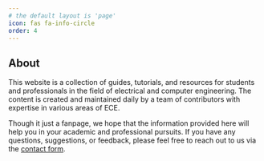 ```yaml
---
# the default layout is 'page'
icon: fas fa-info-circle
order: 4
---
```


## About

This website is a collection of guides, tutorials, and resources for students and professionals in the field of electrical and computer engineering. The content is created and maintained daily by a team of contributors with expertise in various areas of ECE.

Though it just a fanpage, we hope that the information provided here will help you in your academic and professional pursuits. If you have any questions, suggestions, or feedback, please feel free to reach out to us via the [contact form](/contact).


